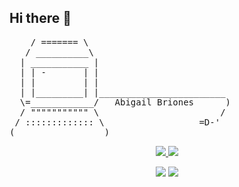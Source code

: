 ## Hi there 👋

<pre>
    / ======= \
   / __________\
  | ___________ |
  | | -       | |
  | |         | |
  | |_________| |________________________
  \=____________/   Abigail Briones      )
  / """"""""""" \                       /
 / ::::::::::::: \                  =D-'
(_________________)
</pre>


<div align="center">
  <a href="abigailbrionesaranda@gmail.com">
    <img src="https://img.shields.io/badge/Gmail-333333?style=for-the-badge&logo=gmail&logoColor=red" />
  </a>
  <a href="https://linkedin.com/abigailbrionesa" target="_blank">
    <img src="https://img.shields.io/badge/LinkedIn-0077B5?style=for-the-badge&logo=linkedin&logoColor=white" target="_blank" />
  </a>
</div>



<p align="center">
  <img src="https://skillicons.dev/icons?i=ts,nodejs,react,nextjs,postgres,prisma" />
  <img src="https://skillicons.dev/icons?i=html,css,tailwind,js,redux,git,postman,figma" />
</p>
